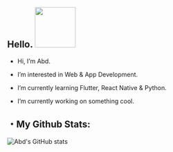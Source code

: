  ## Hello. <a href="https://www.arstiae.com/"><img src="https://distok.top/stickers/754103543786504244/754108890559283200.gif" width="94px"></a> 
 
- Hi, I’m Abd.

- I’m interested in Web & App Development.
 
- I’m currently learning Flutter, React Native & Python.

- I’m currently working on something cool.

 ## ・My Github Stats:
 
![Abd's GitHub stats](https://github-readme-stats.vercel.app/api?username=abd-ar)

